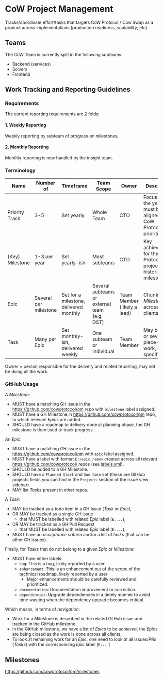 # CoW Project Management

Tracks/coordinate effort/tasks that targets CoW Protocol / Cow Swap as a product across implementations (production readiness, scalability, etc).

## Teams

The CoW Team is currently split in the following subteams:

- Backend (services)
- Solvers
- Frontend

## Work Tracking and Reporting Guidelines

### Requirements

The current reporting requirements are 2 folds:

#### 1. Weekly Reporting

Weekly reporting by subteam of progress on milestones.

#### 2. Monthly Reporting

Monthly reporting is now handled by the <insert> insight team.

### Terminology

| Name            | Number of                               | Timeframe                              | Team Scope                                   | Owner                       | Description                                                                 |
|-----------------|-----------------------------------------|----------------------------------------|----------------------------------------------|-----------------------------|-----------------------------------------------------------------------------|
| Priority Track  | 3-5                                     | Set yearly                             | Whole Team                                   | CTO                   | Focus set for the year, must be aligned with CoW Protocol's priorities. |
| (Key) Milestone | 1-3 per year                            | Set yearly-ish                         | Most subteams                                | CTO                   | Key achievements for the CoW Protocol project, historical milestones.               |
| Epic            | Several per milestone                   | Set for a milestone, delivered monthly | Several subteams or external team (e.g. DST) | Team Member (likely a lead) | Chunk of a _Milestone_ across all clients.                                  |
| Task            | Many per Epic                           | Set monthly-ish, delivered weekly      | One subteam or individual                    | Team Member                 | May be one or several piece of work, client specific.                       |  

Owner = person responsible for the delivery and related reporting, may not be doing all the work.

### GitHub Usage

A _Milestone_:
- MUST have a matching GH issue in the https://github.com/cowprotocol/pm repo with `milestone` label assigned.
- MUST have a GH Milestone in https://github.com/cowprotocol/pm repo, to which relevant _Epics_ are added.
- SHOULD have a roadmap to delivery done at planning phase, the GH milestone is then used to track progress.

An _Epic_:
- MUST have a matching GH issue in the https://github.com/cowprotocol/pm with `epic` label assigned.
- MUST have a label with format `E:<epic name>` created across all relevant https://github.com/cowprotocol/ repos (see [labels.yml](./.github/labels.yml)).
- SHOULD be added to a GH Milestone.
- SHOULD have a `Planned Start` and `Due Date` set (these are GitHub projects fields you can find in the `Projects` section of the issue view sidebar).
- MAY list _Tasks_ present in other repos.

A _Task_:
- MAY be tracked as a todo item in a GH Issue (_Task_ or _Epic_),
- OR MAY be tracked as a single GH issue
  - that MUST be labelled with related _Epic_ label (`E:...`),
- OR MAY be tracked as a GH Pull Request
    - that MUST be labelled with related _Epic_ label (`E:...`),
- MUST have an _acceptance criteria_ and/or a list of _tasks_ (that can be other GH issues).

Finally, for _Tasks_ that do not belong to a given _Epic_ or _Milestone_:
- MUST have either labels:
  - `bug`: This is a bug, likely reported by a user
  - `enhancement`: This is an enhancement out of the scope of the technical roadmap, likely reported by a user
    - Major enhancements should be carefully reviewed and prioritized.
  - `documentation`: Documentation improvement or correction.
  - `dependencies`: Upgrade dependencies in a timely manner to avoid time wasting when the dependency upgrade becomes critical.


Which means, in terms of _navigation_:

- Work for a Milestone is described in the related GitHub issue and tracked in the GitHub milestone.
- In the GitHub milestone, we have a list of _Epics_ to be achieved, the _Epics_ are being closed as the work is done across all clients.
- To look at remaining work for an _Epic_, one need to look at all issues/PRs (_Tasks_) with the corresponding _Epic_ label (`E:...`)

## Milestones

https://github.com/cowprotocol/pm/milestones

